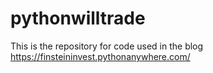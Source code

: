 # pythonwilltrade
This is the repository for code used in the blog https://finsteininvest.pythonanywhere.com/
